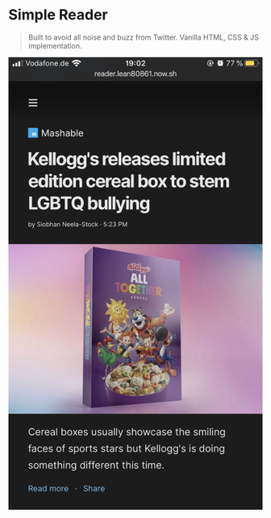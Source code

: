 # Simple Reader

> Built to avoid all noise and buzz from Twitter. Vanilla HTML, CSS & JS implementation.

![Screenshot](./screenshot.jpg)